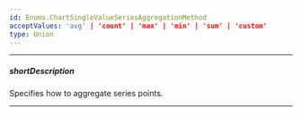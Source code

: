```yaml
---
id: Enums.ChartSingleValueSeriesAggregationMethod
acceptValues: 'avg' | 'count' | 'max' | 'min' | 'sum' | 'custom'
type: Union
---
```

---
##### shortDescription
Specifies how to aggregate series points.

---
